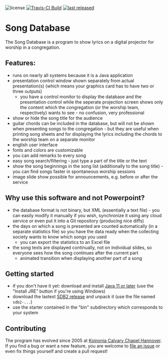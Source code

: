 ![license](https://img.shields.io/github/license/mathisdt/sdb2.svg?style=flat) [![Travis-CI Build](https://img.shields.io/travis/mathisdt/sdb2.svg?label=Travis-CI%20Build&style=flat)](https://travis-ci.org/mathisdt/sdb2/) [![last released](https://img.shields.io/github/release-date/mathisdt/sdb2.svg?label=last%20released&style=flat)](https://github.com/mathisdt/sdb2/releases)

# Song Database

The Song Database is a program to show lyrics on a digital projector for worship in a congregation.

## Features:

- runs on nearly all systems because it is a Java application
- presentation control window shown separately from actual presentation(s) (which means your graphics
  card has to have two or three outputs)
  - you have a control monitor to display the database and the presentation control while the seperate
    projection screen shows only the content which the congregation (or the worship team, respectively)
    wants to see - no confusion, very professional
- show or hide the song title for the audience
- guitar chords can be included in the database, but will not be shown when presenting songs to the
  congregation - but they are useful when printing song sheets and for displaying the lyrics including
  the chords to the worship team on a separate monitor
- english user interface
- fonts and colors are customizable
- you can add remarks to every song
- easy song search/filtering - just type a part of the title or the text
- show the song beginnings in the song list (additionally to the song title) - you can find songs faster
  in spontaneous worship sessions
- image slide show possible for announcements, e.g. before or after the service

## Why use this software and not Powerpoint?

- the database format is not binary, but XML (essentially a text file) - you can easily modify it manually
  if you wish, synchronize it using any cloud service or even put it into a Git repository (producing nice diffs)
- the days on which a song is presented are counted automatically (in a separate statistics file)
  so you have the data ready when the collecting society wants to know which songs you used
  - you can export the statistics to an Excel file
- the song texts are displayed continually, not on individual slides, so everyone sees how the song continues
  after the current part
  - animated transition when displaying another part of a song

## Getting started

- if you don't have it yet: download and install
  [Java 11 or later](https://adoptopenjdk.net/?variant=openjdk12&jvmVariant=hotspot)
  (use the "Install JRE" button if you're using Windows)
- download the lastest [SDB2 release](https://github.com/mathisdt/sdb2/releases/latest) and unpack it
  (use the file named `sdb2-...`)
- use the starter contained in the "bin" subdirectory which corresponds to your system

## Contributing

The program has evolved since 2005 at [Koinonia Calvary Chapel Hannover](https://koinonia.church).
If you find a bug or want a new feature, you are welcome to [file an issue](https://github.com/mathisdt/sdb2/issues)
or even fix things yourself and create a pull request!
